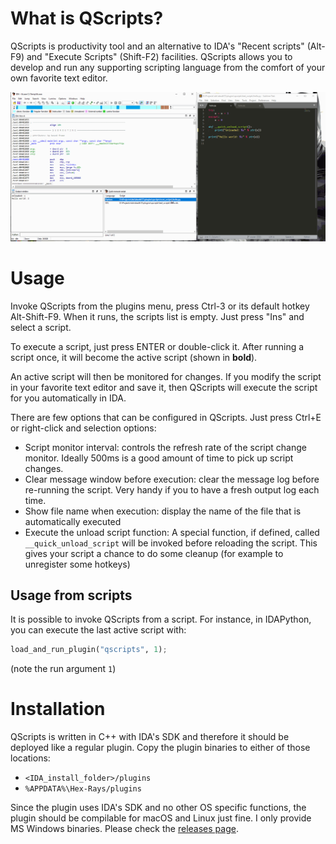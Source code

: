 # What is QScripts?

QScripts is productivity tool and an alternative to IDA's "Recent scripts" (Alt-F9) and "Execute Scripts" (Shift-F2) facilities. QScripts allows you to develop and run any supporting scripting language from the comfort of your own favorite text editor.

![Quick introduction](docs/_resources/qscripts-vid-1.gif)

# Usage

Invoke QScripts from the plugins menu, press Ctrl-3 or its default hotkey Alt-Shift-F9.
When it runs, the scripts list is empty. Just press "Ins" and select a script.

To execute a script, just press ENTER or double-click it. After running a script once, it will become the active script (shown in **bold**).

An active script will then be monitored for changes. If you modify the script in your favorite text editor and save it, then QScripts will execute the script for you automatically in IDA.

There are few options that can be configured in QScripts. Just press Ctrl+E or right-click and selection options:

* Script monitor interval: controls the refresh rate of the script change monitor. Ideally 500ms is a good amount of time to pick up script changes.
* Clear message window before execution: clear the message log before re-running the script. Very handy if you to have a fresh output log each time.
* Show file name when execution: display the name of the file that is automatically executed
* Execute the unload script function: A special function, if defined, called `__quick_unload_script` will be invoked before reloading the script. This gives your script a chance to do some cleanup (for example to unregister some hotkeys)

## Usage from scripts
It is possible to invoke QScripts from a script. For instance, in IDAPython, you can execute the last active script with:

```python
load_and_run_plugin("qscripts", 1);
```

(note the run argument `1`)

# Installation

QScripts is written in C++ with IDA's SDK and therefore it should be deployed like a regular plugin. Copy the plugin binaries to either of those locations:
* `<IDA_install_folder>/plugins`
* `%APPDATA%\Hex-Rays/plugins`

Since the plugin uses IDA's SDK and no other OS specific functions, the plugin should be compilable for macOS and Linux just fine. I only provide MS Windows binaries. Please check the [releases page](https://github.com/0xeb/ida-qscripts/releases).
